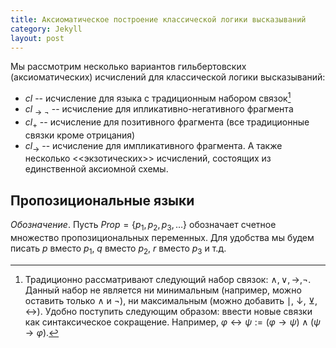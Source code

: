 ```yaml
---
title: Аксиоматическое построение классической логики высказываний
category: Jekyll
layout: post
---
```



Мы рассмотрим несколько вариантов гильбертовских (аксиоматических) исчислений для классической логики высказываний:
- $cl$ -- исчисление для языка с традиционным набором связок[^1]
- $cl_{\to\neg}$ -- исчисление для ипликативно-негативного фрагмента 
- $cl_+$ -- исчисление для позитивного фрагмента (все традиционные связки кроме отрицания)
- $cl_\to$ -- исчисление для импликативного фрагмента. 
А также несколько <<экзотических>> исчислений, состоящих из единственной аксиомной схемы.

[^1]:  Традиционно рассматривают следующий набор связок: $\wedge, \vee, \to, \neg$. Данный набор не является ни минимальным (например, можно оставить только $\wedge$ и $\neg$), ни максимальным (можно добавить $\mid$, $\downarrow$, $\veebar$, $\leftrightarrow$). Удобно поступить следующим образом: ввести новые связки как синтаксическое сокращение. Например, $\varphi \leftrightarrow \psi := (\varphi \to \psi) \wedge (\psi \to \varphi)$.

## Пропозициональные языки 

*Обозначение*. Пусть $Prop = \{p_1, p_2, p_3, \dots \}$ обозначает счетное множество пропозициональных переменных. Для удобства мы будем писать $p$ вместо $p_1$, $q$ вместо $p_2$, $r$ вместо $p_3$ и т.д.
